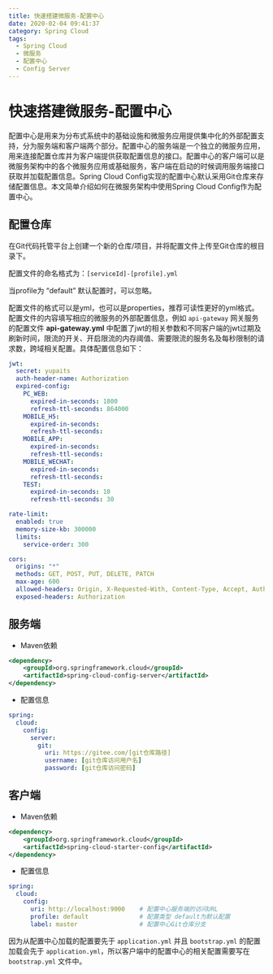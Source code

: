 ```yaml
---
title: 快速搭建微服务-配置中心
date: 2020-02-04 09:41:37
category: Spring Cloud
tags: 
  - Spring Cloud
  - 微服务
  - 配置中心
  - Config Server
---
```


# 快速搭建微服务-配置中心

配置中心是用来为分布式系统中的基础设施和微服务应用提供集中化的外部配置支持，分为服务端和客户端两个部分。配置中心的服务端是一个独立的微服务应用，用来连接配置仓库并为客户端提供获取配置信息的接口。配置中心的客户端可以是微服务架构中的各个微服务应用或基础服务，客户端在启动的时候调用服务端接口获取并加载配置信息。Spring Cloud Config实现的配置中心默认采用Git仓库来存储配置信息。本文简单介绍如何在微服务架构中使用Spring Cloud Config作为配置中心。

<!-- more -->

## 配置仓库

在Git代码托管平台上创建一个新的仓库/项目，并将配置文件上传至Git仓库的根目录下。

配置文件的命名格式为：`[serviceId]-[profile].yml`

当profile为 “default” 默认配置时，可以忽略。

配置文件的格式可以是yml，也可以是properties，推荐可读性更好的yml格式。配置文件的内容填写相应的微服务的外部配置信息，例如 `api-gateway` 网关服务的配置文件 **api-gateway.yml** 中配置了jwt的相关参数和不同客户端的jwt过期及刷新时间，限流的开关、开启限流的内存阈值、需要限流的服务名及每秒限制的请求数，跨域相关配置。具体配置信息如下：

```yaml
jwt:
  secret: yupaits
  auth-header-name: Authorization
  expired-config:
    PC_WEB:
      expired-in-seconds: 1800
      refresh-ttl-seconds: 864000
    MOBILE_H5:
      expired-in-seconds:
      refresh-ttl-seconds:
    MOBILE_APP:
      expired-in-seconds:
      refresh-ttl-seconds:
    MOBILE_WECHAT:
      expired-in-seconds:
      refresh-ttl-seconds:
    TEST:
      expired-in-seconds: 10
      refresh-ttl-seconds: 30

rate-limit:
  enabled: true
  memory-size-kb: 300000
  limits:
    service-order: 300

cors:
  origins: "*"
  methods: GET, POST, PUT, DELETE, PATCH
  max-age: 600
  allowed-headers: Origin, X-Requested-With, Content-Type, Accept, Authorization
  exposed-headers: Authorization
```

## 服务端

- Maven依赖

```xml
<dependency>
    <groupId>org.springframework.cloud</groupId>
    <artifactId>spring-cloud-config-server</artifactId>
</dependency>
```

- 配置信息

```yaml
spring:
  cloud:
    config:
      server:
        git:
          uri: https://gitee.com/[git仓库路径]
          username: [git仓库访问用户名]
          password: [git仓库访问密码]
```

## 客户端

- Maven依赖

```xml
<dependency>
    <groupId>org.springframework.cloud</groupId>
    <artifactId>spring-cloud-starter-config</artifactId>
</dependency>
```

- 配置信息

```yaml
spring:
  cloud:
    config:
      uri: http://localhost:9000    # 配置中心服务端的访问URL
      profile: default              # 配置类型 default为默认配置
      label: master                 # 配置中心Git仓库分支
```

 因为从配置中心加载的配置要先于 `application.yml` 并且 `bootstrap.yml` 的配置加载会先于 `application.yml`，所以客户端中的配置中心的相关配置需要写在 `bootstrap.yml` 文件中。